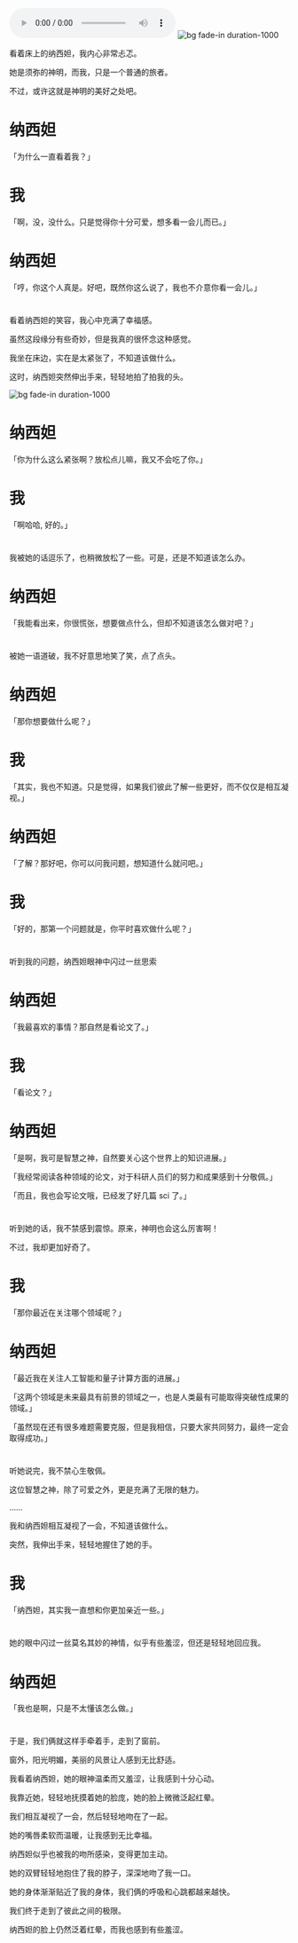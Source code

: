 ![bgm][bgm-flower]
![bg fade-in duration-1000][bg-1]

看着床上的纳西妲，我内心非常忐忑。

她是须弥的神明，而我，只是一个普通的旅者。

不过，或许这就是神明的美好之处吧。

# 纳西妲

「为什么一直看着我？」

# 我

「啊，没，没什么。只是觉得你十分可爱，想多看一会儿而已。」

# 纳西妲

「哼，你这个人真是。好吧，既然你这么说了，我也不介意你看一会儿。」

#

看着纳西妲的笑容，我心中充满了幸福感。

虽然这段缘分有些奇妙，但是我真的很怀念这种感觉。

我坐在床边，实在是太紧张了，不知道该做什么。

这时，纳西妲突然伸出手来，轻轻地拍了拍我的头。

![bg fade-in duration-1000][bg-2]

# 纳西妲

「你为什么这么紧张啊？放松点儿嘛，我又不会吃了你。」

# 我

「啊哈哈, 好的。」

#

我被她的话逗乐了，也稍微放松了一些。可是，还是不知道该怎么办。

# 纳西妲

「我能看出来，你很慌张，想要做点什么，但却不知道该怎么做对吧？」

#

被她一语道破，我不好意思地笑了笑，点了点头。

# 纳西妲

「那你想要做什么呢？」

# 我

「其实，我也不知道。只是觉得，如果我们彼此了解一些更好，而不仅仅是相互凝视。」

# 纳西妲

「了解？那好吧，你可以问我问题，想知道什么就问吧。」

# 我

「好的，那第一个问题就是，你平时喜欢做什么呢？」

#

听到我的问题，纳西妲眼神中闪过一丝思索

# 纳西妲

「我最喜欢的事情？那自然是看论文了。」

# 我

「看论文？」

# 纳西妲

「是啊，我可是智慧之神，自然要关心这个世界上的知识进展。」

「我经常阅读各种领域的论文，对于科研人员们的努力和成果感到十分敬佩。」

「而且，我也会写论文哦，已经发了好几篇 sci 了。」

#

听到她的话，我不禁感到震惊。原来，神明也会这么厉害啊！

不过，我却更加好奇了。

# 我

「那你最近在关注哪个领域呢？」

# 纳西妲

「最近我在关注人工智能和量子计算方面的进展。」

「这两个领域是未来最具有前景的领域之一，也是人类最有可能取得突破性成果的领域。」

「虽然现在还有很多难题需要克服，但是我相信，只要大家共同努力，最终一定会取得成功。」

#

听她说完，我不禁心生敬佩。

这位智慧之神，除了可爱之外，更是充满了无限的魅力。

……

我和纳西妲相互凝视了一会，不知道该做什么。

突然，我伸出手来，轻轻地握住了她的手。

# 我

「纳西妲，其实我一直想和你更加亲近一些。」

#

她的眼中闪过一丝莫名其妙的神情，似乎有些羞涩，但还是轻轻地回应我。

# 纳西妲

「我也是啊，只是不太懂该怎么做。」

#

于是，我们俩就这样手牵着手，走到了窗前。

窗外，阳光明媚，美丽的风景让人感到无比舒适。

我看着纳西妲，她的眼神温柔而又羞涩，让我感到十分心动。

我靠近她，轻轻地抚摸着她的脸庞，她的脸上微微泛起红晕。

我们相互凝视了一会，然后轻轻地吻在了一起。

她的嘴唇柔软而温暖，让我感到无比幸福。

纳西妲似乎也被我的吻所感染，变得更加主动。

她的双臂轻轻地抱住了我的脖子，深深地吻了我一口。

她的身体渐渐贴近了我的身体，我们俩的呼吸和心跳都越来越快。

我们终于走到了彼此之间的极限。

纳西妲的脸上仍然泛着红晕，而我也感到有些羞涩。

[bg-1]: ../assets/images/background/bg-1.png "cover top to-bottom"
[bg-2]: ../assets/images/background/bg-2.png "cover top to-bottom"
[bgm-flower]: ../assets/audio/music/flower.mp3
